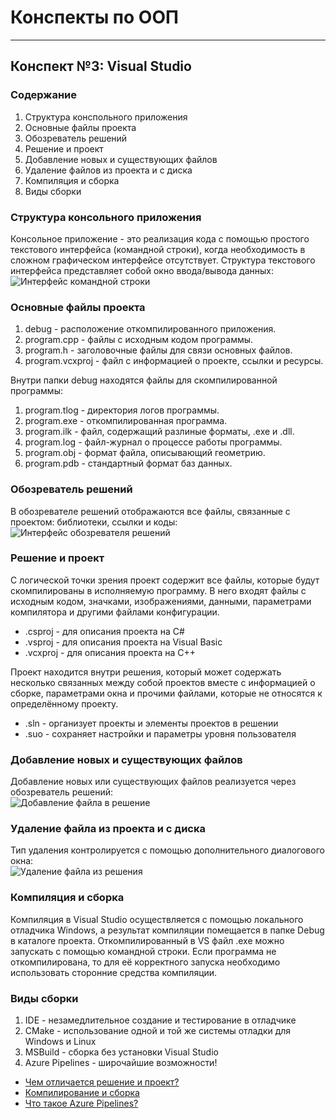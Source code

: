 # Конспекты по ООП
---
## Конспект №3: Visual Studio
### Содержание
1. Структура конспольного приложения
2. Основные файлы проекта
3. Обозреватель решений
4. Решение и проект
5. Добавление новых и существующих файлов
6. Удаление файлов из проекта и с диска
7. Компиляция и сборка
8. Виды сборки

### Структура консольного приложения
Консольное приложение - это реализация кода с помощью простого текстового интерфейса (командной строки), когда необходимость в сложном графическом интерфейсе отсутствует. Структура текстового интерфейса представляет собой окно ввода/вывода данных:
![Интерфейс командной строки](https://github.com/Mikibirev/OOP-Projects/blob/main/oop_screenshots/Screenshot_1.png)
### Основные файлы проекта
1. debug - расположение откомпилированного приложения.
2. program.cpp - файлы с исходным кодом программы.
3. program.h - заголовочные файлы для связи основных файлов.
4. program.vcxproj - файл с информацией о проекте, ссылки и ресурсы.

Внутри папки debug находятся файлы для скомпилированной программы:
1. program.tlog - директория логов программы.
2. program.exe - откомпилированная программа.
3. program.ilk - файл, содержащий разлиные форматы, .exe и .dll.
4. program.log - файл-журнал о процессе работы программы.
5. program.obj - формат файла, описывающий геометрию.
6. program.pdb - стандартный формат баз данных.

### Обозреватель решений
В обозревателе решений отображаются все файлы, связанные с проектом: библиотеки, ссылки и коды: <br>
![Интерфейс обозревателя решений](https://github.com/Mikibirev/OOP-Projects/blob/main/oop_screenshots/Screenshot_2.png)

### Решение и проект
С логической точки зрения проект содержит все файлы, которые будут скомпилированы в исполняемую программу. В него входят файлы с исходным кодом, значками, изображениями, данными, параметрами компилятора и другими файлами конфигурации.
- .csproj - для описания проекта на C#
- .vsproj - для описания проекта на Visual Basic
- .vcxproj - для описания проекта на C++

Проект находится внутри решения, который может содержать несколько связанных между собой проектов вместе с информацией о сборке, параметрами окна и прочими файлами, которые не относятся к определённому проекту.
- .sln - организует проекты и элементы проектов в решении
- .suo - сохраняет настройки и параметры уровня пользователя

### Добавление новых и существующих файлов
Добавление новых или существующих файлов реализуется через обозреватель решений: <br>
![Добавление файла в решение](https://github.com/Mikibirev/OOP-Projects/blob/main/oop_screenshots/Screenshot_3.png)

### Удаление файла из проекта и с диска
Тип удаления контролируется с помощью дополнительного диалогового окна: <br>
![Удаление файла из решения](https://github.com/Mikibirev/OOP-Projects/blob/main/oop_screenshots/Screenshot_4.png)

### Компиляция и сборка
Компиляция в Visual Studio осуществляется с помощью локального отладчика Windows, а результат компиляции помещается в папке Debug в каталоге проекта. Откомпилированный в VS файл .exe можно запускать с помощью командной строки. Если программа не откомпилирована, то для её корректного запуска необходимо использовать сторонние средства компиляции.

### Виды сборки
1. IDE - незамедлительное создание и тестирование в отладчике
2. CMake - использование одной и той же системы отладки для Windows и Linux
3. MSBuild - сборка без установки Visual Studio
4. Azure Pipelines - широчайшие возможности!

- [Чем отличается решение и проект?](https://docs.microsoft.com/ru-ru/visualstudio/ide/solutions-and-projects-in-visual-studio?view=vs-2022)
- [Компилирование и сборка](https://docs.microsoft.com/ru-ru/visualstudio/ide/compiling-and-building-in-visual-studio?view=vs-2022)
- [Что такое Azure Pipelines?](https://docs.microsoft.com/ru-ru/azure/azure-resource-manager/templates/deployment-tutorial-pipeline)
